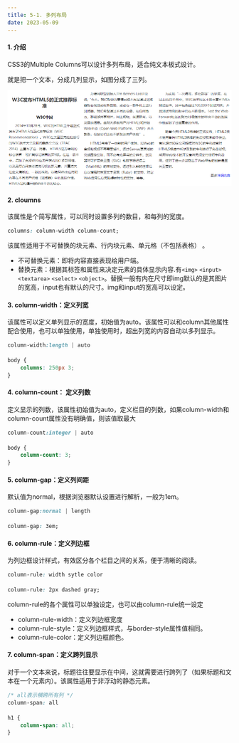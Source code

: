 ```yaml
---
title: 5-1. 多列布局
date: 2023-05-09
---
```

#### 1. 介绍
CSS3的Multiple Columns可以设计多列布局，适合纯文本板式设计。

就是把一个文本，分成几列显示，如图分成了三列。

![5-1-1](/img/basic/css/5-1-1.jpg)

#### 2. cloumns
该属性是个简写属性，可以同时设置多列的数目，和每列的宽度。
```css
columns: column-width column-count;
```
该属性适用于不可替换的块元素、行内块元素、单元格（不包括表格） 。
- 不可替换元素：即将内容直接表现给用户端。
- 替换元素：根据其标签和属性来决定元素的具体显示内容.有`<img>` `<input>` `<textarea>` `<select>` `<object>`。替换一般有内在尺寸即img默认的是其图片的宽高，input也有默认的尺寸。img和input的宽高可以设定。

#### 3. column-width：定义列宽
该属性可以定义单列显示的宽度，初始值为auto。该属性可以和column其他属性配合使用，也可以单独使用，单独使用时，超出列宽的内容自动以多列显示。
```css
column-width:length | auto

body {
    columns: 250px 3;
}

```
#### 4. column-count： 定义列数
定义显示的列数，该属性初始值为auto，定义栏目的列数，如果column-width和column-count属性没有明确值，则该值取最大
```css
column-count:integer | auto

body {
    column-count: 3;
}

```

#### 5. column-gap：定义列间距
默认值为normal，根据浏览器默认设置进行解析，一般为1em。
```css
column-gap:normal | length

column-gap: 3em;
```

#### 6. column-rule：定义列边框
为列边框设计样式，有效区分各个栏目之间的关系，便于清晰的阅读。
```css
column-rule: width sytle color 

column-rule: 2px dashed gray;
```
column-rule的各个属性可以单独设定，也可以由column-rule统一设定
- column-rule-width：定义列边框宽度
- column-rule-style：定义列边框样式，与border-style属性值相同。
- column-rule-color：定义列边框颜色。

#### 7. column-span：定义跨列显示
对于一个文本来说，标题往往要显示在中间，这就需要进行跨列了（如果标题和文本在一个元素内）。该属性适用于非浮动的静态元素。
```css
/* all表示横跨所有列 */
column-span: all 

h1 {
    column-span: all;
}
```








